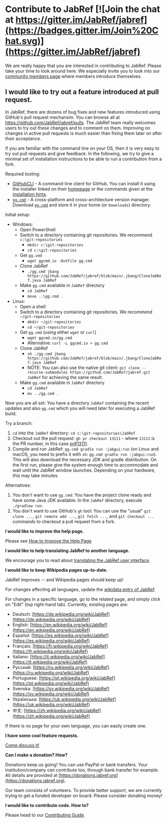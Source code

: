 # Contribute to JabRef [![Join the chat at https://gitter.im/JabRef/jabref](https://badges.gitter.im/Join%20Chat.svg)](https://gitter.im/JabRef/jabref)

We are really happy that you are interested in contributing to JabRef. Please take your time to look around here. We especially invite you to look into our [community members page](https://discourse.jabref.org/t/community-members/1868?u=koppor) where members introduce themselves.

## I would like to try out a feature introduced at pull request.

In JabRef, there are dozens of bug fixes and new features introduced using GitHub's pull request mechansim.
You can browse all at <https://github.com/JabRef/jabref/pulls>.
The JabRef team really welcomes users to try out these changes and to comment on them.
Improving on changes in active pull requests is much easier than fixing them later on after their acceptance.

If you are familiar with the command line on your OS, then it is very easy to try out pull requests and give feedback.
In the following, we try to give a minimal set of installation instructions to be able to run a contribution from a fork.

Required tooling:

- [GitHubCLI](https://cli.github.com/) - A command-line client for GitHub. You can install it using the installer linked on their [homepage](https://cli.github.com/) or the commands given at the [installation hints](https://github.com/cli/cli#installation).
- [`gg.cmd`](https://github.com/eirikb/gg) - A cross-platform and cross-architecture version manager. Download [`gg.cmd`](https://github.com/eirikb/gg/releases/latest/download/gg.cmd) and store it in your home (or `Downloads`) directory.

Initial setup:

- Windows:
  - Open PowerShell
  - Switch to a directory containing git repositories. We recommend `c:\git-repositories`
    - `mkdir c:\git-repositories`
    - `cd c:\git-repositories`
  - Get `gg.cmd`
    - `wget ggcmd.io -OutFile gg.cmd`
  - Clone JabRef
    - `./gg.cmd jbang https://github.com/JabRef/jabref/blob/main/.jbang/CloneJabRef.java JabRef`
  - Make `gg.cmd` available in `JabRef` directory
    - `cd JabRef`
    - `move ..\gg.cmd .`
- Linux:
  - Open a shell
  - Switch to a directory containing git repositories. We recommend `~/git-repositories`
    - `mkdir ~/git-repositories`
    - `cd ~/git-repositories`
  - Get `gg.cmd` (using either `wget` or `curl`)
    - `wget ggcmd.io/gg.cmd`
    - Alternative: `curl -L ggcmd.io > gg.cmd`
  - Clone JabRef
    - `sh ./gg.cmd jbang https://github.com/JabRef/jabref/blob/main/.jbang/CloneJabRef.java JabRef`
    - NOTE: You can also use the native git client: `git clone --recurse-submodules https://github.com/JabRef/jabref.git JabRef` for achieving the same result.
  - Make `gg.cmd` available in `JabRef` directory
    - `cd JabRef`
    - `mv ../gg.cmd .`

Now you are all set: You have a directory `JabRef` containing the recent updates and also `gg.cmd` which you will need later for executing a JabRef build.

Try a branch:

1. `cd` into the `JabRef` directory: `cd c:\git-repositories\JabRef`
2. Checkout out the pull request: `gh pr checkout 13111` - where `13111` is the PR number, in this case [pr#13111](https://github.com/JabRef/jabref/pull/13111).
3. Compile and run JabRef: `gg.cmd gradle run :jabgui:run` (on Linux and macOS, you need to prefix it with `sh`: `gg.cmd gradle run :jabgui:run`). This will also download the necessary JDK and gradle distribution. On the first run, please give the system enough time to accommodate and wait until the JabRef window launches. Depending on your hardware, this may take minutes.

Alternatives:

1. You don't want to use `gg.cmd`: You have the project clone ready and have some Java JDK available: In the `JabRef` directory, execute `./gradlew run`.
2. You don't want to use GitHub's `gh` tool: You can use the "usual" `git clone ...`, `git remote add ...`, `git fetch ...`, and `git checkout ...` commands to checkout a pull request from a fork.

**I would like to improve the help page.**

Please see [How to Improve the Help Page](how-to-improve-the-help-page.md)

**I would like to help translating JabRef to another language.**

We encourage you to read about [translating the JabRef user interface](how-to-translate-the-ui.md).

**I would like to keep Wikipedia pages up-to-date.**

JabRef improves -- and Wikipedia pages should keep up!

For changes affecting all languages, update the [wikidata entry of JabRef](https://www.wikidata.org/wiki/Q1676802).

For changes in a specific language, go to the related page, and simply click on "Edit" (top right-hand tab). Currently, existing pages are:

* Deutsch: [https://de.wikipedia.org/wiki/JabRef](https://de.wikipedia.org/wiki/JabRef)
* English: [https://en.wikipedia.org/wiki/JabRef](https://en.wikipedia.org/wiki/JabRef)
* Español: [https://es.wikipedia.org/wiki/JabRef](https://es.wikipedia.org/wiki/JabRef)
* Français: [https://fr.wikipedia.org/wiki/JabRef](https://fr.wikipedia.org/wiki/JabRef)
* Italiano: [https://it.wikipedia.org/wiki/JabRef](https://it.wikipedia.org/wiki/JabRef)
* Русский: [https://ru.wikipedia.org/wiki/JabRef](https://ru.wikipedia.org/wiki/JabRef)
* Portuguese: [https://pt.wikipedia.org/wiki/JabRef](https://pt.wikipedia.org/wiki/JabRef)
* Svenska: [https://sv.wikipedia.org/wiki/JabRef](https://sv.wikipedia.org/wiki/JabRef)
* Українська: [https://uk.wikipedia.org/wiki/JabRef](https://uk.wikipedia.org/wiki/JabRef)
* 中文: [https://zh.wikipedia.org/wiki/JabRef](https://zh.wikipedia.org/wiki/JabRef)

If there is no page for your own language, you can easily create one.

**I have some cool feature requests.**

[Come discuss it!](http://discourse.jabref.org)

**Can I make a donation? How?**

Donations keep us going! You can use PayPal or bank transfers. Your institution/company can contribute too, through bank transfer for example. All details are provided at [https://donations.jabref.org](https://donations.jabref.org).

Our team consists of volunteers. To provide better support, we are currently trying to get a funded developer on board. Please consider donating money!

**I would like to contribute code. How to?**

Please head to our [Contributing Guide](https://github.com/JabRef/jabref/blob/main/CONTRIBUTING.md#contributing).
